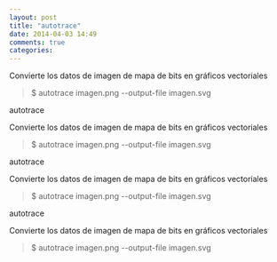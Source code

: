 ```yaml
---
layout: post
title: "autotrace"
date: 2014-04-03 14:49
comments: true
categories: 
---
```

Convierte los datos de imagen de mapa de bits en gráficos vectoriales

>$ autotrace imagen.png --output-file imagen.svg

autotrace

Convierte los datos de imagen de mapa de bits en gráficos vectoriales

>$ autotrace imagen.png --output-file imagen.svg

autotrace

Convierte los datos de imagen de mapa de bits en gráficos vectoriales

>$ autotrace imagen.png --output-file imagen.svg

autotrace

Convierte los datos de imagen de mapa de bits en gráficos vectoriales

>$ autotrace imagen.png --output-file imagen.svg

